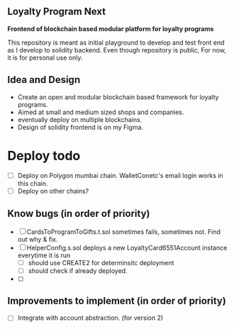 ## Loyalty Program Next 
**Frontend of blockchain based modular platform for loyalty programs**

This repository is meant as initial playground to develop and test front end as I develop to solidity backend. 
Even though repository is public, For now, it is for personal use only. 

## Idea and Design
- Create an open and modular blockchain based framework for loyalty programs. 
- Aimed at small and medium sized shops and companies. 
- eventually deploy on multiple blockchains. 
- Design of solidity frontend is on my Figma. 

# Deploy todo
- [ ]  Deploy on Polygon mumbai chain. WalletConetc's email login works in this chain. 
- [ ]  Deploy on other chains?  

## Know bugs (in order of priority)
- [ ] CardsToProgramToGifts.t.sol sometimes fails, sometimes not. Find out why & fix. 
- [ ] HelperConfig.s.sol deploys a new LoyaltyCard6551Account instance everytime it is run
  - [ ] should use CREATE2 for determinsitc deployment 
  - [ ] should check if already deployed. 
- [ ]    

## Improvements to implement (in order of priority)
- [ ] Integrate with account abstraction. (for version 2) 
